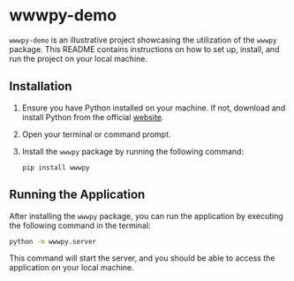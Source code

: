 # wwwpy-demo

`wwwpy-demo` is an illustrative project showcasing the utilization of the `wwwpy` 
package. 
This README contains instructions on how to set up, install, and run the project on your local machine.

## Installation
1. Ensure you have Python installed on your machine. If not, download and install Python from the official [website](https://www.python.org/downloads/).
2. Open your terminal or command prompt.
3. Install the `wwwpy` package by running the following command:
   
   `pip install wwwpy`
   
Running the Application
-----------------------

After installing the `wwwpy` package, you can run the application by executing the following command in the terminal:


```bash
python -m wwwpy.server
```

This command will start the server, and you should be able to access the application on your local machine.
